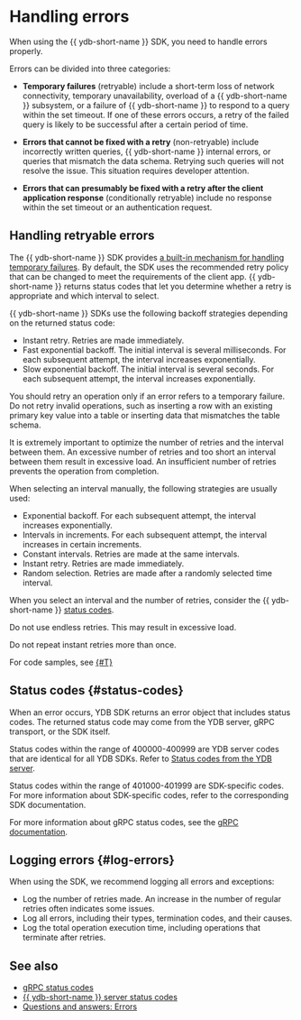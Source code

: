 # Handling errors

When using the {{ ydb-short-name }} SDK, you need to handle errors properly.

Errors can be divided into three categories:

* **Temporary failures** (retryable) include a short-term loss of network connectivity, temporary unavailability, overload of a {{ ydb-short-name }} subsystem, or a failure of {{ ydb-short-name }} to respond to a query within the set timeout. If one of these errors occurs, a retry of the failed query is likely to be successful after a certain period of time.

* **Errors that cannot be fixed with a retry** (non-retryable) include incorrectly written queries, {{ ydb-short-name }} internal errors, or queries that mismatch the data schema. Retrying such queries will not resolve the issue. This situation requires developer attention.

* **Errors that can presumably be fixed with a retry after the client application response** (conditionally retryable) include no response within the set timeout or an authentication request.

## Handling retryable errors

The {{ ydb-short-name }} SDK provides [a built-in mechanism for handling temporary failures](../../recipes/ydb-sdk/retry.md). By default, the SDK uses the recommended retry policy that can be changed to meet the requirements of the client app. {{ ydb-short-name }} returns status codes that let you determine whether a retry is appropriate and which interval to select.

{{ ydb-short-name }} SDKs use the following backoff strategies depending on the returned status code:

* Instant retry. Retries are made immediately.
* Fast exponential backoff. The initial interval is several milliseconds. For each subsequent attempt, the interval increases exponentially.
* Slow exponential backoff. The initial interval is several seconds. For each subsequent attempt, the interval increases exponentially.

You should retry an operation only if an error refers to a temporary failure. Do not retry invalid operations, such as inserting a row with an existing primary key value into a table or inserting data that mismatches the table schema.

It is extremely important to optimize the number of retries and the interval between them. An excessive number of retries and too short an interval between them result in excessive load. An insufficient number of retries prevents the operation from completion.

When selecting an interval manually, the following strategies are usually used:

* Exponential backoff. For each subsequent attempt, the interval increases exponentially.
* Intervals in increments. For each subsequent attempt, the interval increases in certain increments.
* Constant intervals. Retries are made at the same intervals.
* Instant retry. Retries are made immediately.
* Random selection. Retries are made after a randomly selected time interval.


When you select an interval and the number of retries, consider the {{ ydb-short-name }} [status codes](#status-codes).

Do not use endless retries. This may result in excessive load.

Do not repeat instant retries more than once.

For code samples, see [{#T}](../../recipes/ydb-sdk/retry.md)

## Status codes {#status-codes}

When an error occurs, YDB SDK returns an error object that includes status codes. The returned status code may come from the YDB server, gRPC transport, or the SDK itself.

Status codes within the range of 400000-400999 are YDB server codes that are identical for all YDB SDKs. Refer to [Status codes from the YDB server](./ydb-status-codes.md).

Status codes within the range of 401000-401999 are SDK-specific codes. For more information about SDK-specific codes, refer to the corresponding SDK documentation.

For more information about gRPC status codes, see the [gRPC documentation](https://grpc.io/docs/guides/status-codes/).

## Logging errors {#log-errors}

When using the SDK, we recommend logging all errors and exceptions:

* Log the number of retries made. An increase in the number of regular retries often indicates some issues.
* Log all errors, including their types, termination codes, and their causes.
* Log the total operation execution time, including operations that terminate after retries.

## See also

- [gRPC status codes](./grpc-status-codes.md)
- [{{ ydb-short-name }} server status codes](./ydb-status-codes.md)
- [Questions and answers: Errors](../../faq/errors.md)
